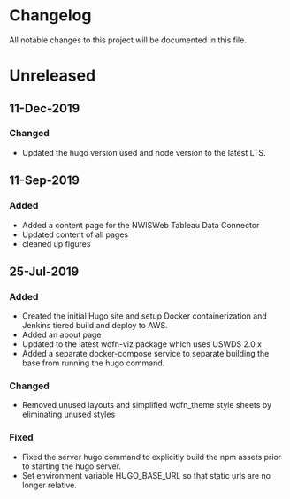 # Changelog
All notable changes to this project will be documented in this file.

# Unreleased


## 11-Dec-2019
### Changed
- Updated the hugo version used and node version to the latest LTS.


## 11-Sep-2019
### Added
- Added a content page for the NWISWeb Tableau Data Connector
- Updated content of all pages
- cleaned up figures


## 25-Jul-2019
### Added
- Created the initial Hugo site and setup Docker containerization  and Jenkins tiered build and deploy to AWS.
- Added an about page
- Updated to the latest wdfn-viz package which uses USWDS 2.0.x
- Added a separate docker-compose service to separate building the base from running the hugo command.

### Changed
- Removed unused layouts and simplified wdfn_theme style sheets by eliminating unused styles

### Fixed
- Fixed the server hugo command to explicitly build the npm assets prior to starting the hugo server.
- Set environment variable HUGO_BASE_URL so that static urls are no longer relative.
